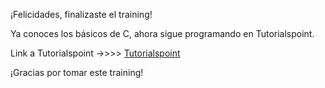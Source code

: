 ¡Felicidades, finalizaste el training!

Ya conoces los básicos de C, ahora sigue programando en Tutorialspoint. 

Link a Tutorialspoint ->>>> [Tutorialspoint](https://www.tutorialspoint.com/cprogramming/index.htm)

¡Gracias por tomar este training!

